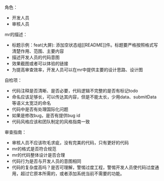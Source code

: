 角色：
- 开发人员
- 审核人员

mr的描述：
- 标题示例：feat(大屏): 添加空状态组[[README]]件。标题要严格按照格式写清楚作用、范围、主要内容
- 描述开发人员的代码意图
- 效果截图或者可以体验的链接
- 为提高审查效率，开发人员可以在mr中提供主要的设计思路、设计图

自检项：
- 代码注释是否清晰、是否必要，代码逻辑不完整的是否有标记todo
- 命名应该足够长，可以传达其内容，但是不能太长，少用data、submitData等语义太宽泛的命名
- 代码中是否有处理国际化问题
- 如果是修改bug，是否有提供bug id
- 代码风格应该和团队制定的风格指南一致

审查指南：
- 审核人员不应该吹毛求疵，没有完美的代码，只有更好的代码
-  mr的格式是否符合规范
- mr的代码整体设计是否合理
- 代码行为是否与开发人员的意图相同
- 代码的复杂度高吗？是否可理解，警惕过度工程，警惕开发人员使代码过度通用，超过它原本所需的，或者添加系统当前不需要的功能。
